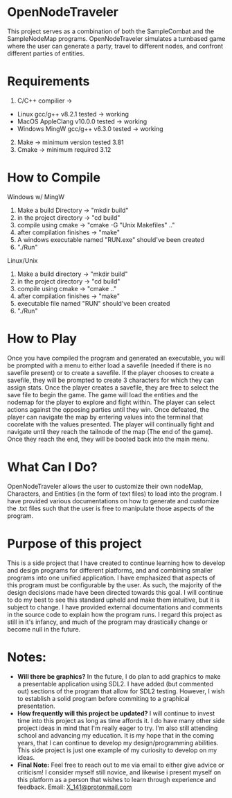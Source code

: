 # OpenNodeTraveler
This project serves as a combination of both the SampleCombat and the SampleNodeMap programs. OpenNodeTraveler simulates a turnbased game where the user can generate a party, travel to different nodes, and confront different parties of entities.


# Requirements
1. C/C++ compilier -> 
  * Linux gcc/g++ v8.2.1 tested -> working
  * MacOS AppleClang v10.0.0 tested -> working
  * Windows MingW gcc/g++ v6.3.0 tested -> working
2. Make -> minimum version tested 3.81
3. Cmake -> minimum required 3.12

# How to Compile
Windows w/ MingW
1. Make a build Directory -> "mkdir build"
3. in the project directory -> "cd build"
4. compile using cmake -> "cmake -G "Unix Makefiles" .."
5. after compilation finishes -> "make"
6. A windows executable named "RUN.exe" should've been created
7. "./Run"

Linux/Unix
1. Make a build directory -> "mkdir build"
3. in the project directory -> "cd build"
4. compile using cmake -> "cmake .."
5. after compilation finishes -> "make"
6. executable file named "RUN" should've been created
7. "./Run"


# How to Play
Once you have compiled the program and generated an executable, you will be prompted with a menu to either load a savefile (needed if there is no savefile present) or to create a savefile. If the player chooses to create a savefile, they will be prompted to create 3 characters for which they can assign stats. Once the player creates a savefile, they are free to select the save file to begin the game. The game will load the entities and the nodemap for the player to explore and fight within. The player can select actions against the opposing parties until they win. Once defeated, the player can navigate the map by entering values into the terminal that coorelate with the values presented. The player will continually fight and navigate until they reach the tailnode of the map (The end of the game). Once they reach the end, they will be booted back into the main menu.


# What Can I Do?
OpenNodeTraveler allows the user to customize their own nodeMap, Characters, and Entities (in the form of text files) to load into the program. I have provided various documentations on how to generate and customize the .txt files such that the user is free to manipulate those aspects of the program.

# Purpose of this project
This is a side project that I have created to continue learning how to develop and design programs for different platforms, and and combining smaller programs into one unified application. I have emphasized that aspects of this program must be configurable by the user. As such, the majority of the design decisions made have been directed towards this goal. I will continue to do my best to see this standard upheld and make them intuitive, but it is subject to change. I have provided external documentations and comments in the source code to explain how the program runs. 
I regard this project as still in it's infancy, and much of the program may drastically change or become null in the future.

# Notes:
* **Will there be graphics?**
In the future, I do plan to add graphics to make a presentable application using SDL2. I have added (but commented out) sections
of the program that allow for SDL2 testing. However, I wish to establish a solid program before commiting to a graphical presentation.
* **How frequently will this project be updated?**
I will continue to invest time into this project as long as time affords it. I do have many other side project ideas in mind that I'm really eager to try. I'm also still attending school and advancing my education. It is my hope that in the coming years, that I can continue to develop my design/programming abilities. This side project is just one example of my curiosity to develop on my ideas.
* **Final Note:**
Feel free to reach out to me via email to either give advice or criticism! I consider myself still novice, and likewise i present myself on this platform as a person that wishes to learn through experience and feedback.
Email: X_141@protonmail.com

